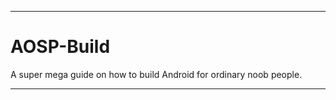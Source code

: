 ____________________________________________________________________
# AOSP-Build
A super mega guide on how to build Android for ordinary noob people.
____________________________________________________________________

